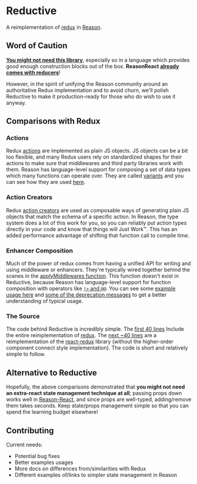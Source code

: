 # Reductive

A reimplementation of [redux](https://github.com/reactjs/redux) in [Reason](https://github.com/facebook/reason).

## Word of Caution

**[You might not need this library](https://medium.com/@dan_abramov/you-might-not-need-redux-be46360cf367)**, especially so in a language which provides good enough construction blocks out of the box. **ReasonReact [already comes with reducers](https://reasonml.github.io/reason-react/blog/2017/09/01/reducers.html)**!

However, in the spirit of unifying the Reason community around an authoritative Redux implementation and to avoid churn, we'll polish Reductive to make it production-ready for those who do wish to use it anyway.

## Comparisons with Redux

### Actions
Redux [actions](http://redux.js.org/docs/basics/Actions.html) are implemented as plain JS objects. JS objects can be a bit too flexible, and many Redux users rely on standardized shapes for their actions to make sure that middlewares and third party libraries work with them. Reason has language-level support for composing a set of data types which many functions can operate over. They are called [variants](https://reasonml.github.io/guide/language/data-types#variants) and you can see how they are used [here](https://github.com/reasonml-community/reductive/blob/master/examples/basic/simpleStore.re).

### Action Creators
Redux [action creators](http://redux.js.org/docs/basics/Actions.html#action-creators) are used as composable ways of generating plain JS objects that match the schema of a specific action. In Reason, the type system does a lot of this work for you, so you can reliably put action types directly in your code and know that things will Just Work™. This has an added performance advantage of shifting that function call to compile time.

### Enhancer Composition
Much of the power of redux comes from having a unified API for writing and using middleware or enhancers. They're typically wired together behind the scenes in the [applyMiddlewares function](http://redux.js.org/docs/api/applyMiddleware.html). This function doesn't exist in Reductive, because Reason has language-level support for function composition with operators like [`|>` and `@@`](https://caml.inria.fr/pub/docs/manual-ocaml/libref/Pervasives.html#6_Compositionoperators). You can see some [example usage here](https://github.com/reasonml-community/reductive/blob/master/examples/immutable/timeTravelStore.re#L86-L87) and [some of the deprecation messages](https://github.com/reasonml-community/reductive/blob/master/src/reductive.rei#L39-L112) to get a better understanding of typical usage.

### The Source
The code behind Reductive is incredibly simple. The [first 40 lines](https://github.com/reasonml-community/reductive/blob/master/src/reductive.re#L1-L40) Include the entire reimplementation of [redux](https://github.com/reactjs/redux). The [next ~40 lines](https://github.com/reasonml-community/reductive/blob/master/src/reductive.re#L42-L83) are a reimplementation of the [react-redux](https://github.com/reactjs/react-redux) library (without the higher-order component connect style implementation). The code is short and relatively simple to follow.

## Alternative to Reductive

Hopefully, the above comparisons demonstrated that **you might not need an extra-react state management technique at all**; passing props down works well in [Reason-React](https://github.com/reasonml/reason-react), and since props are well-typed, adding/remove them takes seconds. Keep state/props management simple so that you can spend the learning budget elsewhere!

## Contributing
Current needs:

* Potential bug fixes
* Better examples usages
* More docs on differences from/similarities with Redux
* Different examples of/links to simpler state management in Reason

